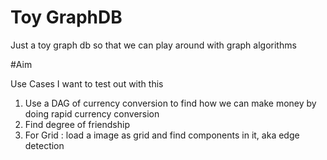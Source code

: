 # Toy GraphDB

Just a toy graph db so that we can play around with graph algorithms 

#Aim

Use Cases I want to test out with this
1. Use a DAG of currency conversion to find how we can make money by doing rapid currency conversion
2. Find degree of friendship
3. For Grid : load a image as grid and find components in it, aka edge detection

